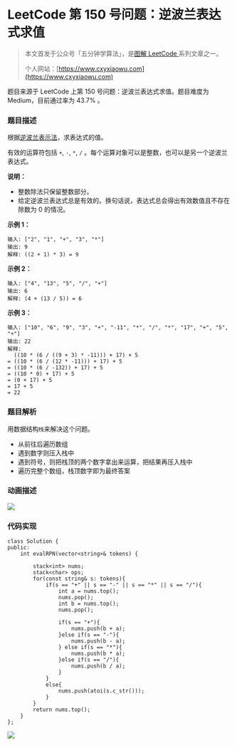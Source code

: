 # LeetCode 第 150 号问题：逆波兰表达式求值

> 本文首发于公众号「五分钟学算法」，是[图解 LeetCode ](<https://github.com/MisterBooo/LeetCodeAnimation>)系列文章之一。
>
> 个人网站：[https://www.cxyxiaowu.com](https://www.cxyxiaowu.com)

题目来源于 LeetCode 上第 150 号问题：逆波兰表达式求值。题目难度为 Medium，目前通过率为 43.7% 。

### 题目描述

根据[逆波兰表示法](https://baike.baidu.com/item/%E9%80%86%E6%B3%A2%E5%85%B0%E5%BC%8F/128437)，求表达式的值。

有效的运算符包括 `+`, `-`, `*`, `/` 。每个运算对象可以是整数，也可以是另一个逆波兰表达式。

**说明：**

- 整数除法只保留整数部分。
- 给定逆波兰表达式总是有效的。换句话说，表达式总会得出有效数值且不存在除数为 0 的情况。

**示例 1：**

```
输入: ["2", "1", "+", "3", "*"]
输出: 9
解释: ((2 + 1) * 3) = 9
```

**示例 2：**

```
输入: ["4", "13", "5", "/", "+"]
输出: 6
解释: (4 + (13 / 5)) = 6
```

**示例 3：**

```
输入: ["10", "6", "9", "3", "+", "-11", "*", "/", "*", "17", "+", "5", "+"]
输出: 22
解释: 
  ((10 * (6 / ((9 + 3) * -11))) + 17) + 5
= ((10 * (6 / (12 * -11))) + 17) + 5
= ((10 * (6 / -132)) + 17) + 5
= ((10 * 0) + 17) + 5
= (0 + 17) + 5
= 17 + 5
= 22
```

### 题目解析

用数据结构`栈`来解决这个问题。

- 从前往后遍历数组
- 遇到数字则压入栈中
- 遇到符号，则把栈顶的两个数字拿出来运算，把结果再压入栈中
- 遍历完整个数组，栈顶数字即为最终答案

### 动画描述

![](https://bucket-1257126549.cos.ap-guangzhou.myqcloud.com/20181108162351.gif)

### 代码实现

```
class Solution {
public:
    int evalRPN(vector<string>& tokens) {

        stack<int> nums;
        stack<char> ops;
        for(const string& s: tokens){
            if(s == "+" || s == "-" || s == "*" || s == "/"){
                int a = nums.top();
                nums.pop();
                int b = nums.top();
                nums.pop();

                if(s == "+"){
                    nums.push(b + a);
                }else if(s == "-"){
                    nums.push(b - a);
                } else if(s == "*"){
                    nums.push(b * a);
                }else if(s == "/"){
                    nums.push(b / a);
                }
            }
            else{
                nums.push(atoi(s.c_str()));
            }
        }
        return nums.top();
    }
};
```



![](https://bucket-1257126549.cos.ap-guangzhou.myqcloud.com/blog/fz0rq.png)